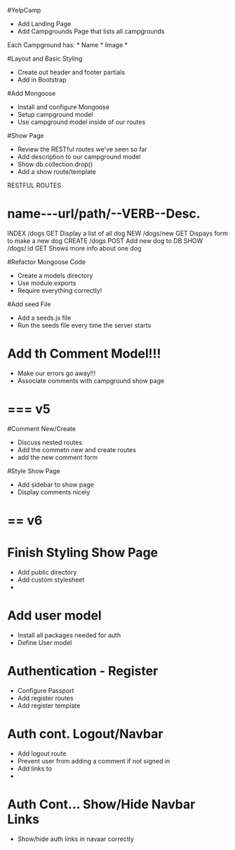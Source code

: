 
#YelpCamp

* Add Landing Page
* Add Campgrounds Page that lists all campgrounds


Each Campground has:
	* Name
	* Image
	* 

#Layout and Basic Styling
* Create out header and footer partials
* Add in Bootstrap

#Add Mongoose
* Install and configure Mongoose
* Setup campground model
*  Use campground model inside of our routes

#Show Page
* Review the RESTful routes we've seen so far
*  Add description to our campground model
*   Show db.collection.drop()
*   Add a show route/template

RESTFUL ROUTES

name---url/path/--VERB--Desc.
====================================================
INDEX /dogs      GET   Display a list of all dog
NEW   /dogs/new  GET   Dispays form to make a new dog
CREATE /dogs     POST  Add new dog to DB
SHOW  /dogs/:id  GET   Shows more info about one dog


#Refactor Mongoose Code
* Create a models directory
* Use module.exports
* Require everything correctly!


#Add seed File
* Add a seeds.js file
* Run the seeds file every time the server starts

# Add th Comment Model!!!
* Make our errors go away!!!
* Associate comments with campground show page


===
v5
===
#Comment New/Create
* Discuss nested routes
* Add the commetn new and create routes
* add the new comment form


#Style Show Page
* Add sidebar to show page
* Display comments nicely

==
v6
==
# Finish Styling Show Page
* Add public directory
* Add custom stylesheet
* 
# Add user model
* Install all packages needed for auth
*  Define User model


# Authentication - Register
* Configure Passport
* Add register routes
* Add register template

# Auth cont. Logout/Navbar
* Add logout route
* Prevent user from adding a comment if not signed in
* Add links to 
* 
# Auth Cont...  Show/Hide Navbar Links
* Show/hide auth links in navaar correctly



